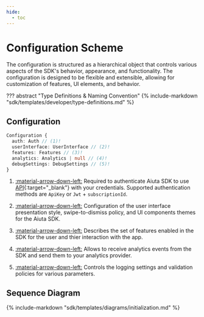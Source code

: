 ```yaml
---
hide:
  - toc
---
```

# Configuration Scheme

The configuration is structured as a hierarchical object that controls various aspects of the SDK's behavior, appearance, and functionality. The configuration is designed to be flexible and extensible, allowing for customization of features, UI elements, and behavior.

??? abstract "Type Definitions & Naming Convention"
    {% include-markdown "sdk/templates/developer/type-definitions.md" %}

## Configuration

```typescript
Configuration {
  auth: Auth // (1)!
  userInterface: UserInterface // (2)!
  features: Features // (3)!
  analytics: Analytics | null // (4)!
  debugSettings: DebugSettings // (5)!
}
```

1.  [:material-arrow-down-left:](/sdk/developer/configuration/auth/) Required to authenticate Aiuta SDK to use [API](https://developer.aiuta.com/products/digital-try-on/documentation){:target="_blank"} with your credentials. Supported authentication methods are `ApiKey` or `Jwt` + `subscriptionId`.

2. [:material-arrow-down-left:](/sdk/developer/configuration/ui/) Configuration of the user interface presentation style, swipe-to-dismiss policy, and UI components themes for the Aiuta SDK.

3. [:material-arrow-down-left:](/sdk/developer/configuration/features/) Describes the set of features enabled in the SDK for the user and thier interaction with the app.

4. [:material-arrow-down-left:](/sdk/developer/configuration/analytics/) Allows to receive analytics events from the SDK and send them to your analytics provider.

5. [:material-arrow-down-left:](/sdk/developer/configuration/debug-settings/) Controls the logging settings and validation policies for various parameters.

## Sequence Diagram

{% include-markdown "sdk/templates/diagrams/initialization.md" %}
